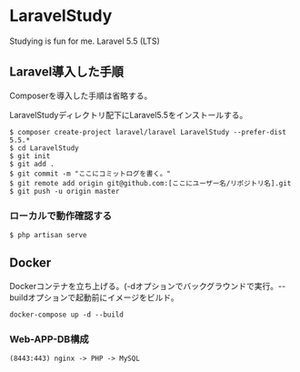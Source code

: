 # LaravelStudy
Studying is fun for me. Laravel 5.5 (LTS)

## Laravel導入した手順

Composerを導入した手順は省略する。

LaravelStudyディレクトリ配下にLaravel5.5をインストールする。

```
$ composer create-project laravel/laravel LaravelStudy --prefer-dist 5.5.*
$ cd LaravelStudy
$ git init
$ git add .
$ git commit -m "ここにコミットログを書く。"
$ git remote add origin git@github.com:[ここにユーザー名/リポジトリ名].git
$ git push -u origin master
```

### ローカルで動作確認する

```
$ php artisan serve
```

## Docker

Dockerコンテナを立ち上げる。(-dオプションでバックグラウンドで実行。--buildオプションで起動前にイメージをビルド。
```
docker-compose up -d --build
```

### Web-APP-DB構成
```
(8443:443) nginx -> PHP -> MySQL
```